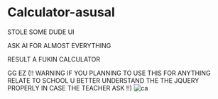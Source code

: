 # Calculator-asusal

STOLE SOME DUDE UI

ASK AI FOR ALMOST EVERYTHING

RESULT A FUKIN CALCULATOR

GG EZ
(!! WARNING IF YOU PLANNING TO USE THIS FOR ANYTHING RELATE TO SCHOOL U BETTER UNDERSTAND THE THE JQUERY PROPERLY IN CASE THE TEACHER ASK !!)
![ca](https://github.com/Gurrendi/Calculator-asusal/assets/138661139/ea8f8a28-3033-44f1-9987-3def29296a09)
